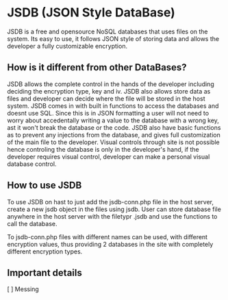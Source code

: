 # JSDB (JSON Style DataBase)
JSDB is a free and opensource NoSQL databases that uses files on the system. Its easy to use, it follows JSON style of storing data and allows the developer a fully customizable encryption. 

## How is it different from other DataBases?
 
JSDB allows the complete control in the hands of the developer including deciding the encryption type, key and iv. JSDB also allows store data as files and developer can decide where the file will be stored in the host system. JSDB comes in with built in functions to access the databases and doesnt use SQL. Since this is in JSON formatting a user will not need to worry about accedentally writing a value to the database with a wrong key, ast it won't break the database or the code. JSDB also have basic functions as to prevent any injections from the database, and gives full customization of the main file to the developer. Visual controls through site is not possible hence controling the database is only in the developer's hand, if the developer requires visual control, developer can make a personal visual database control.

## How to use JSDB

To use JSDB on hast to just add the jsdb-conn.php file in the host server, create a new jsdb object in the files using jsdb. User can store database file anywhere in the host server with the filetypr .jsdb and use the functions to call the database. 

To jsdb-conn.php files with different names can be used, with different encryption values, thus providing 2 databases in the site with completely different encryption types.

## Important details

[ ] Messing 
